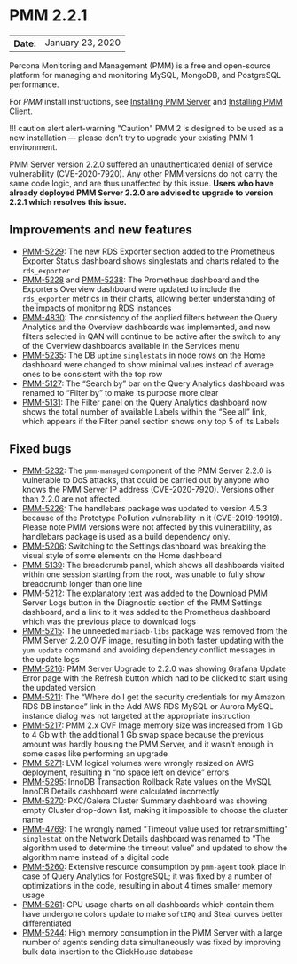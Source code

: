 # PMM 2.2.1

<table class="docutils field-list" frame="void" rules="none">
  <colgroup>
    <col class="field-name">
    <col class="field-body">
  </colgroup>
  <tbody valign="top">
    <tr class="field-odd field">
      <th class="field-name">Date:</th>
      <td class="field-body">January 23, 2020</td>
    </tr>
  </tbody>
</table>

Percona Monitoring and Management (PMM) is a free and open-source platform for managing and monitoring MySQL, MongoDB, and PostgreSQL performance.

For *PMM* install instructions, see [Installing PMM Server](../setting-up/server/index.md) and [Installing PMM Client](../setting-up/client/index.md).

!!! caution alert alert-warning "Caution"
    PMM 2 is designed to be used as a new installation — please don’t try to upgrade your existing PMM 1 environment.

PMM Server version 2.2.0 suffered an unauthenticated denial of service vulnerability (CVE-2020-7920). Any other PMM versions do not carry the same code logic, and are thus unaffected by this issue. **Users who have already deployed PMM Server 2.2.0 are advised to upgrade to version 2.2.1 which resolves this issue.**

## Improvements and new features

- [PMM-5229](https://jira.percona.com/browse/PMM-5229): The new RDS Exporter section added to the Prometheus Exporter Status dashboard shows singlestats and charts related to the `rds_exporter`
- [PMM-5228](https://jira.percona.com/browse/PMM-5228) and [PMM-5238](https://jira.percona.com/browse/PMM-5238): The Prometheus dashboard and the Exporters Overview dashboard were updated to include the `rds_exporter` metrics in their charts, allowing better understanding of the impacts of monitoring RDS instances
- [PMM-4830](https://jira.percona.com/browse/PMM-4830): The consistency of the applied filters between the Query Analytics and the Overview dashboards was implemented, and now filters selected in QAN will continue to be active after the switch to any of the Overview dashboards available in the Services menu
- [PMM-5235](https://jira.percona.com/browse/PMM-5235): The DB `uptime` `singlestats` in node rows on the Home dashboard were changed to show minimal values instead of average ones to be consistent with the top row
- [PMM-5127](https://jira.percona.com/browse/PMM-5127): The “Search by” bar on the Query Analytics dashboard was renamed to “Filter by” to make its purpose more clear
- [PMM-5131](https://jira.percona.com/browse/PMM-5131): The Filter panel on the Query Analytics dashboard now shows the total number of available Labels within the “See all” link, which appears if the Filter panel section shows only top 5 of its Labels

## Fixed bugs

- [PMM-5232](https://jira.percona.com/browse/PMM-5232): The `pmm-managed` component of the PMM Server 2.2.0 is vulnerable to DoS attacks, that could be carried out by anyone who knows the PMM Server IP address (CVE-2020-7920). Versions other than 2.2.0 are not affected.
- [PMM-5226](https://jira.percona.com/browse/PMM-5226): The handlebars package was updated to version 4.5.3 because of the Prototype Pollution vulnerability in it (CVE-2019-19919). Please note PMM versions were not affected by this vulnerability, as handlebars package is used as a build dependency only.
- [PMM-5206](https://jira.percona.com/browse/PMM-5206): Switching to the Settings dashboard was breaking the visual style of some elements on the Home dashboard
- [PMM-5139](https://jira.percona.com/browse/PMM-5139): The breadcrumb panel, which shows all dashboards visited within one session starting from the root, was unable to fully show breadcrumb longer than one line
- [PMM-5212](https://jira.percona.com/browse/PMM-5212): The explanatory text was added to the Download PMM Server Logs button in the Diagnostic section of the PMM Settings dashboard, and a link to it was added to the Prometheus dashboard which was the previous place to download logs
- [PMM-5215](https://jira.percona.com/browse/PMM-5215): The unneeded `mariadb-libs` package was removed from the PMM Server 2.2.0 OVF image, resulting in both faster updating with the `yum update` command and avoiding dependency conflict messages in the update logs
- [PMM-5216](https://jira.percona.com/browse/PMM-5216): PMM Server Upgrade to 2.2.0 was showing Grafana Update Error page with the Refresh button which had to be clicked to start using the updated version
- [PMM-5211](https://jira.percona.com/browse/PMM-5211): The “Where do I get the security credentials for my Amazon RDS DB instance” link in the Add AWS RDS MySQL or Aurora MySQL instance dialog was not targeted at the appropriate instruction
- [PMM-5217](https://jira.percona.com/browse/PMM-5217): PMM 2.x OVF Image memory size was increased from 1 Gb to 4 Gb with the additional 1 Gb swap space because the previous amount was hardly housing the PMM Server, and it wasn’t enough in some cases like performing an upgrade
- [PMM-5271](https://jira.percona.com/browse/PMM-5271): LVM logical volumes were wrongly resized on AWS deployment, resulting in “no space left on device” errors
- [PMM-5295](https://jira.percona.com/browse/PMM-5295): InnoDB Transaction Rollback Rate values on the MySQL InnoDB Details dashboard were calculated incorrectly
- [PMM-5270](https://jira.percona.com/browse/PMM-5270): PXC/Galera Cluster Summary dashboard was showing empty Cluster drop-down list, making it impossible to choose the cluster name
- [PMM-4769](https://jira.percona.com/browse/PMM-4769): The wrongly named “Timeout value used for retransmitting” `singlestat` on the Network Details dashboard was renamed to “The algorithm used to determine the timeout value” and updated to show the algorithm name instead of a digital code
- [PMM-5260](https://jira.percona.com/browse/PMM-5260): Extensive resource consumption by `pmm-agent` took place in case of Query Analytics for PostgreSQL; it was fixed by a number of optimizations in the code, resulting in about 4 times smaller memory usage
- [PMM-5261](https://jira.percona.com/browse/PMM-5261): CPU usage charts on all dashboards which contain them have undergone colors update to make `softIRQ` and Steal curves better differentiated
- [PMM-5244](https://jira.percona.com/browse/PMM-5244): High memory consumption in the PMM Server with a large number of agents sending data simultaneously was fixed by improving bulk data insertion to the ClickHouse database

